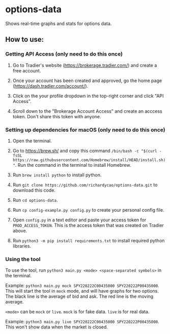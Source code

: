 # options-data

Shows real-time graphs and stats for options data.

## How to use:

### Getting API Access (only need to do this once)

1. Go to Tradier's website (https://brokerage.tradier.com/) and create a free account.

2. Once your account has been created and approved, go the home page (https://dash.tradier.com/account/<your account id>).

3. Click on the your profile dropdown in the top-right corner and click "API Access". 

4. Scroll down to the "Brokerage Account Access" and create an acccess token. Don't share this token with anyone. 

### Setting up dependencies for macOS (only need to do this once)

1. Open the terminal.

2. Go to https://brew.sh/ and copy this command `/bin/bash -c "$(curl -fsSL https://raw.githubusercontent.com/Homebrew/install/HEAD/install.sh)"`. Run the command in the terminal to install Homebrew.

3. Run `brew install python` to install python.

4. Run `git clone https://github.com/richardycao/options-data.git` to download this code.

5. Run `cd options-data`.

6. Run `cp config-example.py config.py` to create your personal config file.

7. Open `config.py` in a text editor and paste your access token for `PROD_ACCESS_TOKEN`. This is the access token that was created on Tradier above.

8. Run `python3 -m pip install requirements.txt` to install required python libraries.

### Using the tool

To use the tool, run `python3 main.py <mode> <space-separated symbols>` in the terminal.

Example: `python3 main.py mock SPY220222C00435000 SPY220222P00435000`. This will start the tool in `mock` mode, and will have graphs for two options. The black line is the average of bid and ask. The red line is the moving average.

`<mode>` can be `mock` or `live`. `mock` is for fake data. `live` is for real data.

Example: `python3 main.py live SPY220222C00435000 SPY220222P00435000`. This won't show data when the market is closed.
